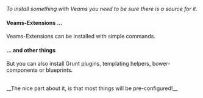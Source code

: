 _To install something with Veams you need to be sure there is a source for it._ 

#### Veams-Extensions ...

Veams-Extensions can be installed with simple commands. 

#### ... and other things

But you can also install Grunt plugins, templating helpers, bower-components or blueprints.

<br>
__The nice part about it, is that most things will be pre-configured!__
